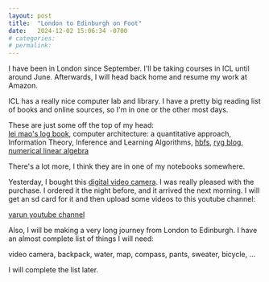 ```yaml
---
layout: post
title:  "London to Edinburgh on Foot"
date:   2024-12-02 15:06:34 -0700
# categories:
# permalink:
---
```


I have been in London since September. I'll be taking courses in ICL until around June. Afterwards, I will head back home and resume my work at Amazon.  

ICL has a really nice computer lab and library. I have a pretty big reading list of books and online sources, so I'm in one or the other most days.  

These are just some off the top of my head:  
[lei mao's log book](https://leimao.github.io), computer architecture: a quantitative approach, Information Theory, Inference and Learning Algorithms, [hbfs](https://hbfs.wordpress.com), [ryg blog](https://fgiesen.wordpress.com), [numerical linear algebra](https://www.stat.uchicago.edu/~lekheng/courses/309/books/Trefethen-Bau.pdf)  

There's a lot more, I think they are in one of my notebooks somewhere.  

Yesterday, I bought this [digital video camera](https://www.amazon.co.uk/Camcorder-Digital-Vlogging-Recorder-Rotatable/dp/B08927L6C4/). I was really pleased with the purchase. I ordered it the night before, and it arrived the next morning. I will get an sd card for it and then upload some videos to this youtube channel:

[varun youtube channel](https://www.youtube.com/@vnawathey)  

Also, I will be making a very long journey from London to Edinburgh. I have an almost complete list of things I will need:

video camera, backpack, water, map, compass, pants, sweater, bicycle, ...  

I will complete the list later.
